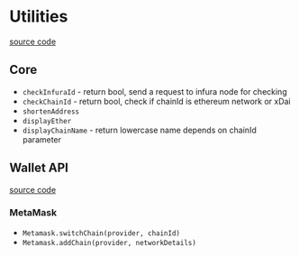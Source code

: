 # Utilities

[source code](https://github.com/chnejohnson/vue-dapp/tree/main/src/utils)

## Core

- `checkInfuraId` - return bool, send a request to infura node for checking
- `checkChainId` - return bool, check if chainId is ethereum network or xDai
- `shortenAddress`
- `displayEther`
- `displayChainName` - return lowercase name depends on chainId parameter

## Wallet API

[source code](https://github.com/chnejohnson/vue-dapp/tree/main/src/wallets)

### MetaMask

- `Metamask.switchChain(provider, chainId)`
- `Metamask.addChain(provider, networkDetails)`
